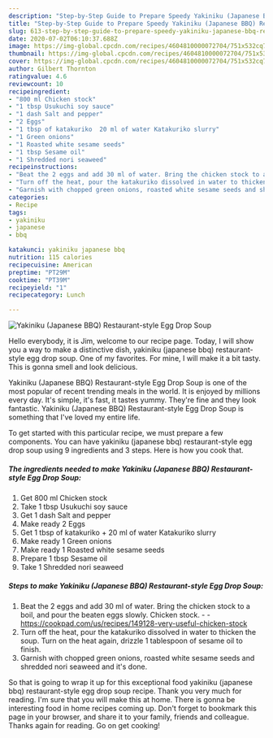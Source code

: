 ```yaml
---
description: "Step-by-Step Guide to Prepare Speedy Yakiniku (Japanese BBQ) Restaurant-style Egg Drop Soup"
title: "Step-by-Step Guide to Prepare Speedy Yakiniku (Japanese BBQ) Restaurant-style Egg Drop Soup"
slug: 613-step-by-step-guide-to-prepare-speedy-yakiniku-japanese-bbq-restaurant-style-egg-drop-soup
date: 2020-07-02T06:10:37.688Z
image: https://img-global.cpcdn.com/recipes/4604810000072704/751x532cq70/yakiniku-japanese-bbq-restaurant-style-egg-drop-soup-recipe-main-photo.jpg
thumbnail: https://img-global.cpcdn.com/recipes/4604810000072704/751x532cq70/yakiniku-japanese-bbq-restaurant-style-egg-drop-soup-recipe-main-photo.jpg
cover: https://img-global.cpcdn.com/recipes/4604810000072704/751x532cq70/yakiniku-japanese-bbq-restaurant-style-egg-drop-soup-recipe-main-photo.jpg
author: Gilbert Thornton
ratingvalue: 4.6
reviewcount: 10
recipeingredient:
- "800 ml Chicken stock"
- "1 tbsp Usukuchi soy sauce"
- "1 dash Salt and pepper"
- "2 Eggs"
- "1 tbsp of katakuriko  20 ml of water Katakuriko slurry"
- "1 Green onions"
- "1 Roasted white sesame seeds"
- "1 tbsp Sesame oil"
- "1 Shredded nori seaweed"
recipeinstructions:
- "Beat the 2 eggs and add 30 ml of water. Bring the chicken stock to a boil, and pour the beaten eggs slowly. Chicken stock.  https://cookpad.com/us/recipes/149128-very-useful-chicken-stock"
- "Turn off the heat, pour the katakuriko dissolved in water to thicken the soup. Turn on the heat again, drizzle 1 tablespoon of sesame oil to finish."
- "Garnish with chopped green onions, roasted white sesame seeds and shredded nori seaweed and it&#39;s done."
categories:
- Recipe
tags:
- yakiniku
- japanese
- bbq

katakunci: yakiniku japanese bbq 
nutrition: 115 calories
recipecuisine: American
preptime: "PT29M"
cooktime: "PT39M"
recipeyield: "1"
recipecategory: Lunch

---
```



![Yakiniku (Japanese BBQ) Restaurant-style Egg Drop Soup](https://img-global.cpcdn.com/recipes/4604810000072704/751x532cq70/yakiniku-japanese-bbq-restaurant-style-egg-drop-soup-recipe-main-photo.jpg)

Hello everybody, it is Jim, welcome to our recipe page. Today, I will show you a way to make a distinctive dish, yakiniku (japanese bbq) restaurant-style egg drop soup. One of my favorites. For mine, I will make it a bit tasty. This is gonna smell and look delicious.



Yakiniku (Japanese BBQ) Restaurant-style Egg Drop Soup is one of the most popular of recent trending meals in the world. It is enjoyed by millions every day. It's simple, it's fast, it tastes yummy. They're fine and they look fantastic. Yakiniku (Japanese BBQ) Restaurant-style Egg Drop Soup is something that I've loved my entire life.


To get started with this particular recipe, we must prepare a few components. You can have yakiniku (japanese bbq) restaurant-style egg drop soup using 9 ingredients and 3 steps. Here is how you cook that.

<!--inarticleads1-->

##### The ingredients needed to make Yakiniku (Japanese BBQ) Restaurant-style Egg Drop Soup:

1. Get 800 ml Chicken stock
1. Take 1 tbsp Usukuchi soy sauce
1. Get 1 dash Salt and pepper
1. Make ready 2 Eggs
1. Get 1 tbsp of katakuriko + 20 ml of water Katakuriko slurry
1. Make ready 1 Green onions
1. Make ready 1 Roasted white sesame seeds
1. Prepare 1 tbsp Sesame oil
1. Take 1 Shredded nori seaweed




<!--inarticleads2-->

##### Steps to make Yakiniku (Japanese BBQ) Restaurant-style Egg Drop Soup:

1. Beat the 2 eggs and add 30 ml of water. Bring the chicken stock to a boil, and pour the beaten eggs slowly. Chicken stock. -  - https://cookpad.com/us/recipes/149128-very-useful-chicken-stock
1. Turn off the heat, pour the katakuriko dissolved in water to thicken the soup. Turn on the heat again, drizzle 1 tablespoon of sesame oil to finish.
1. Garnish with chopped green onions, roasted white sesame seeds and shredded nori seaweed and it&#39;s done.




So that is going to wrap it up for this exceptional food yakiniku (japanese bbq) restaurant-style egg drop soup recipe. Thank you very much for reading. I'm sure that you will make this at home. There is gonna be interesting food in home recipes coming up. Don't forget to bookmark this page in your browser, and share it to your family, friends and colleague. Thanks again for reading. Go on get cooking!
